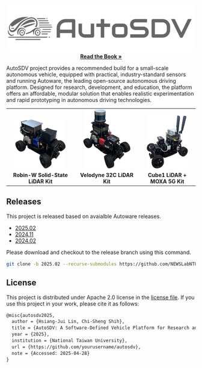 
<p align="center">
  <img src="logo/logo_brand_gray.png" width=""/>
  <br>
  <a href="https://newslabntu.github.io/autosdv-book/">
    <strong>Read the Book »</strong>
  </a>
</p>

AutoSDV project provides a recommended build for a small-scale
autonomous vehicle, equipped with practical, industry-standard sensors
and running Autoware, the leading open-source autonomous driving
platform. Designed for research, development, and education, the
platform offers an affordable, modular solution that enables realistic
experimentation and rapid prototyping in autonomous driving
technologies.

<table align="center" border="0">
  <tr>
    <td align="center" valign="bottom">
      <img src="figures/model_robin-w.webp" alt="Robin-W Solid-State LiDAR Kit" width="80%"/>
    </td>
    <td align="center" valign="bottom">
      <img src="figures/model_velodyne_32c.webp" alt="Velodyne 32C LiDAR Kit" width="80%"/>
    </td>
    <td align="center" valign="bottom">
      <img src="figures/model_cube1_moxa-5g.webp" alt="Blickfeld Cube1 + MOXA 5G Kit" width="80%"/>
    </td>
  </tr>
  <tr>
    <td align="center">
      <b>Robin-W Solid-State LiDAR Kit</b>
    </td>
    <td align="center">
      <b>Velodyne 32C LiDAR Kit</b>
    </td>
    <td align="center">
      <b>Cube1 LiDAR + MOXA 5G Kit</b>
    </td>
  </tr>
</table>

## Releases

This project is released based on avaialble Autoware releases.

- [2025.02](https://github.com/NEWSLabNTU/AutoSDV/tree/2025.02)
- [2024.11](https://github.com/NEWSLabNTU/AutoSDV/tree/2024.11)
- [2024.02](https://github.com/NEWSLabNTU/AutoSDV/tree/2024.02)

Please download and checkout to the release branch using this command.

```sh
git clone -b 2025.02 --recurse-submodules https://github.com/NEWSLabNTU/AutoSDV.git
```

## License

This project is distributed under Apache 2.0 license in the [license
file](LICENSE.txt). If you use this project in your work, please cite
it as follows:

```latex
@misc{autosdv2025,
  author = {Hsiang-Jui Lin, Chi-Sheng Shih},
  title = {AutoSDV: A Software-Defined Vehicle Platform for Research and Education},
  year = {2025},
  institution = {National Taiwan University},
  url = {https://github.com/yourusername/autosdv},
  note = {Accessed: 2025-04-28}
}
